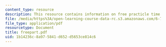 ```yaml
---
content_type: resource
description: This resource contains information on free practicle time dependence.
file: /media/https%3A/open-learning-course-data-rc.s3.amazonaws.com/6-728-applied-quantum-and-statistical-physics-fall-2006/1b14236c8a975841d652d5653ce814c6_freepart.pdf
file_type: application/pdf
resourcetype: Document
title: freepart.pdf
uid: 1b14236c-8a97-5841-d652-d5653ce814c6
---
```

